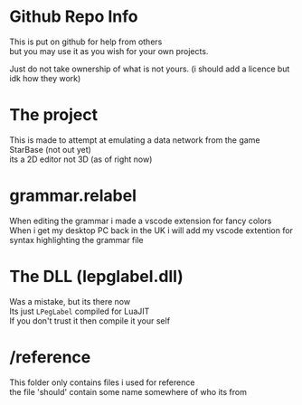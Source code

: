 # Github Repo Info
This is put on github for help from others  
but you may use it as you wish for your own projects.  

Just do not take ownership of what is not yours. (i should add a licence but idk how they work)  

# The project
This is made to attempt at emulating a data network from the game StarBase (not out yet)  
its a 2D editor not 3D (as of right now)  

# grammar.relabel
When editing the grammar i made a vscode extension for fancy colors  
When i get my desktop PC back in the UK i will add my vscode extention for syntax highlighting the grammar file  

# The DLL (lepglabel.dll)
Was a mistake, but its there now  
Its just `LPegLabel` compiled for LuaJIT  
If you don't trust it then compile it your self  

# /reference
This folder only contains files i used for reference  
the file 'should' contain some name somewhere of who its from  
